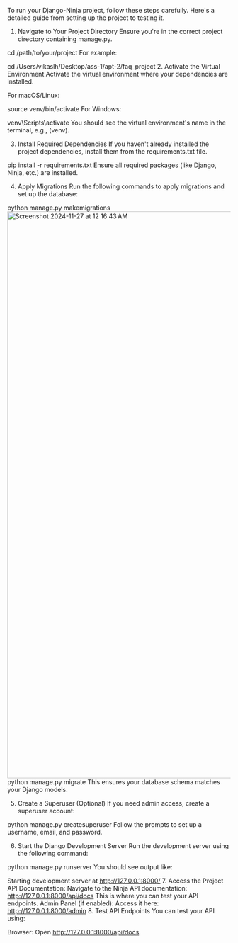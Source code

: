 To run your Django-Ninja project, follow these steps carefully. Here's a detailed guide from setting up the project to testing it.

1. Navigate to Your Project Directory
Ensure you're in the correct project directory containing manage.py.

cd /path/to/your/project
For example:

cd /Users/vikaslh/Desktop/ass-1/apt-2/faq_project
2. Activate the Virtual Environment
Activate the virtual environment where your dependencies are installed.

For macOS/Linux:

source venv/bin/activate
For Windows:

venv\Scripts\activate
You should see the virtual environment's name in the terminal, e.g., (venv).

3. Install Required Dependencies
If you haven't already installed the project dependencies, install them from the requirements.txt file.

pip install -r requirements.txt
Ensure all required packages (like Django, Ninja, etc.) are installed.

4. Apply Migrations
Run the following commands to apply migrations and set up the database:

python manage.py makemigrations
<img width="1280" alt="Screenshot 2024-11-27 at 12 16 43 AM" src="https://github.com/user-attachments/assets/0f1c87dd-a070-42ef-b00a-460c267bcd61">
python manage.py migrate
This ensures your database schema matches your Django models.

5. Create a Superuser (Optional)
If you need admin access, create a superuser account:

python manage.py createsuperuser
Follow the prompts to set up a username, email, and password.

6. Start the Django Development Server
Run the development server using the following command:

python manage.py runserver
You should see output like:

Starting development server at http://127.0.0.1:8000/
7. Access the Project
API Documentation: Navigate to the Ninja API documentation:
http://127.0.0.1:8000/api/docs
This is where you can test your API endpoints.
Admin Panel (if enabled): Access it here:
http://127.0.0.1:8000/admin
8. Test API Endpoints
You can test your API using:

Browser: Open http://127.0.0.1:8000/api/docs.


